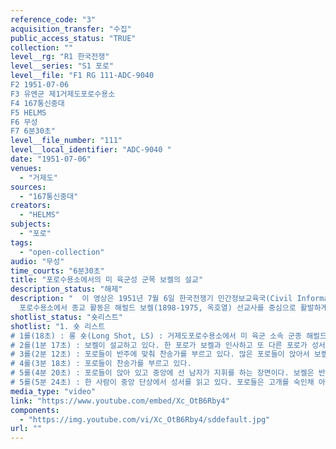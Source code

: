 ```yaml
---
reference_code: "3"
acquisition_transfer: "수집"
public_access_status: "TRUE"
collection: ""
level__rg: "R1 한국전쟁"
level__series: "S1 포로"
level__file: "F1 RG 111-ADC-9040
F2 1951-07-06
F3 유엔군 제1거제도포로수용소 
F4 167통신중대
F5 HELMS
F6 무성 
F7 6분30초"
level__file_number: "111"
level__local_identifier: "ADC-9040 "
date: "1951-07-06"
venues: 
  - "거제도"
sources: 
  - "167통신중대"
creators: 
  - "HELMS"
subjects: 
  - "포로"
tags: 
  - "open-collection"
audio: "무성"
time_courts: "6분30초"
title: "포로수용소에서의 미 육군성 군목 보켈의 설교"
description_status: "해제"
description: "  이 영상은 1951년 7월 6일 한국전쟁기 민간정보교육국(Civil Information and Education Section, 약칭 CI&E)에서 기획하고 연합군최고사령부(GHQ) 71통신대대 167통신중대 소속 Helms이 포로들의 종교활동을 촬영했다. 1952년 2월 27일 미 육군 전쟁심리전국(Department of the Army office of the chief of Psychological Warfare) 준장 로버트 알렉시 맥클루어(Robert A. McClure)는 “유엔군 민간정보국의 프로그램에서 포로 레크리에이션과 운동경기 등을 포함시켜 심리전에 이용해야 한다” RG 319, Entry A1 154, Box , “Assignment of Responsibility within Department of the Army for POW Reorientation Programs”, 29 FEB 1952. 며 다양한 운동경기를 권장했다. 원래 제네바협약에서 포로들의 기본적인 운동을 명시하고 있지만 재교육이나 심리전에 이용할 수 있다는 규정은 없다.
  포로수용소에서 종교 활동은 해럴드 보켈(1898-1975, 옥호열) 선교사를 중심으로 활발하게 이뤄졌다. 보켈은 칼리포니에서 태어나 북장로교에 소속된 선교사이며 1929년 8월 그의 부인과 함께 조선 안동 등지에서 선교사 활동을 하다가 일제의 선교사 강제 철수에 따라 잠시 귀국한 뒤 1946년 안동선교부 재개와 교회복구 사업에 참여하고자 재방문했다. 그 뒤 그는 1950년 9월 미육군성 군목에 임명되어 인천상륙작전에 참여해 바로 전쟁포로 선교 활동에 나섰다. 10월 29일 평양 서문교회에서 활동하다가 1951년 1.4후퇴 이후 부산과 거제도포로수용소에서 다시 군종에 복무했다. 보켈은 미군 군종사령부와 미북장로교 해외선교부에서 포로수용소 선교의 협조하게 되었다. 1951년 6월 거제도포로수용소에 유엔군 소속 장로교 군목 1명과 카톨릭 군목 1명, 피난민 장로교 목사 4명이 포로선교라는 명목으로 활동하고 있었다. 이종만, 「한국전쟁기간 미국 북장로교회 한국선교부의 활동 – 옥호열(Harold Voelkel)선교사의 활동을 중심으로-」, 『이화사학연구』40호, 2010 참조."
shotlist_status: "숏리스트"
shotlist: "1. 숏 리스트 
# 1롤(18초) : 롱 숏(Long Shot, LS) : 거제도포로수용소에서 미 육군 소속 군종 해럴드 보켈이 북한인민군 포로들에게 설교하는 장면이다. 한 포로 그룹들은 찬송가를 부르고 있다. 
# 2롤(1분 17초) : 보켈이 설교하고 있다. 한 포로가 보켈과 인사하고 또 다른 포로가 성서를 암송하는 장면이 나온다
# 3롤(2분 12초) : 포로들이 반주에 맞춰 찬송가를 부르고 있다. 많은 포로들이 앉아서 보켈의 설교를 듣고 있다. 열정적으로 설교하는 보켈과 포로
# 4롤(3분 18초) : 포로들이 찬송가를 부르고 있다. 
# 5롤(4분 20초) : 포로들이 앉아 있고 중앙에 선 남자가 지휘를 하는 장면이다. 보켈은 반주하고 포로들은 찬송가를 부르고 있다.
# 5롤(5분 24초) : 한 사람이 중앙 단상에서 성서를 읽고 있다. 포로들은 고개를 숙인채 아무 말이 없다. 기도를 마치고 모자를 쓰는 포로들과 다시 설교하는 보켈이 나온다."
media_type: "video"
link: "https://www.youtube.com/embed/Xc_OtB6Rby4"
components: 
  - "https://img.youtube.com/vi/Xc_OtB6Rby4/sddefault.jpg"
url: ""
---
```

